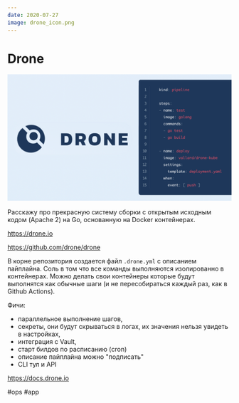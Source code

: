 ```yaml
---
date: 2020-07-27
image: drone_icon.png
---
```


# Drone

![Drone](drone.png "Drone")

Расскажу про прекрасную систему сборки с открытым исходным кодом (Apache 2) на Go, основанную на Docker контейнерах.

https://drone.io

https://github.com/drone/drone

В корне репозитория создается файл `.drone.yml` с описанием пайплайна.
Соль в том что все команды выполняются изолированно в контейнерах.
Можно делать свои контейнеры которые будут выполнятся как обычные шаги (и не пересобираться каждый раз, как в Github Actions).

Фичи:

- параллельное выполнение шагов,
- секреты, они будут скрываться в логах, их значения нельзя увидеть в настройках,
- интеграция с Vault,
- старт билдов по расписанию (cron)
- описание пайплайна можно "подписать"
- CLI тул и API

https://docs.drone.io

#ops #app
